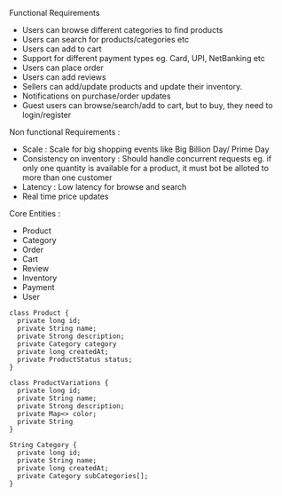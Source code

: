 Functional Requirements 
- Users can browse different categories to find products
- Users can search for products/categories etc
- Users can add to cart
- Support for different payment types eg. Card, UPI, NetBanking etc
- Users can place order
- Users can add reviews
- Sellers can add/update products and update their inventory.
- Notifications on purchase/order updates
- Guest users can browse/search/add to cart, but to buy, they need to login/register

Non functional Requirements :
- Scale : Scale for big shopping events like Big Billion Day/ Prime Day
- Consistency on inventory : Should handle concurrent requests eg. if only one quantity is available for a product, it must bot be alloted to more than one customer
- Latency : Low latency for browse and search
- Real time price updates

Core Entities : 
- Product
- Category
- Order
- Cart
- Review
- Inventory
- Payment
- User

```
class Product {
  private long id;
  private String name;
  private Strong description;
  private Category category
  private long createdAt;
  private ProductStatus status;
}
```

```
class ProductVariations {
  private long id;
  private String name;
  private Strong description;
  private Map<> color;
  private String 
}
``` 

```
String Category {
  private long id;
  private String name;
  private long createdAt;
  private Category subCategories[];
}
```

